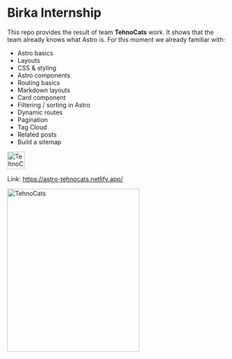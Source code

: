 # Birka Internship

This repo provides the result of team **TehnoCats** work. It shows that the team already knows what Astro is. For this moment we already familiar with:
- Astro basics
- Layouts
- CSS & styling
- Astro components
- Routing basics
- Markdown layouts
- Card component
- Filtering / sorting in Astro
- Dynamic routes
- Pagination
- Tag Cloud
- Related posts
- Build a sitemap

<image src="./public/favicon.svg" alt="TehnoCats prints" width="40" height="40">

Link: https://astro-tehnocats.netlify.app/

<image src="./public/images/tehnoCats.jpg" alt="TehnoCats" width="304" height="374">
